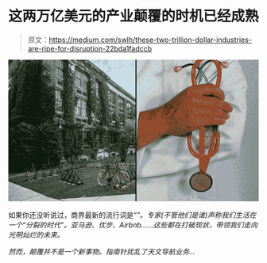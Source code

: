 # 这两万亿美元的产业颠覆的时机已经成熟

> 原文：<https://medium.com/swlh/these-two-trillion-dollar-industries-are-ripe-for-disruption-22bda1fadccb>

![](img/31878a6eb87d645beb438626bbba3196.png)

如果你还没听说过，商界最新的流行词是“*”。专家(不管他们是谁)声称我们生活在一个“分裂的时代”。亚马逊、优步、Airbnb……这些都在打破现状，带领我们走向光明灿烂的未来。*

*然而，颠覆并不是一个新事物。指南针扰乱了天文导航业务…*